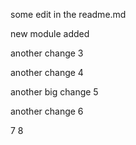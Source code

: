 some edit in the readme.md

new module added

another change 3

another change 4

another big change 5

another change 6

7
8
